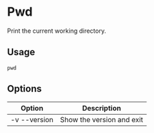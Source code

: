 # Pwd
Print the current working directory.

## Usage
```
pwd
```

## Options

|    Option    |          Description          |
|--------------|-------------------------------|
| -v --version | Show the version and exit     |